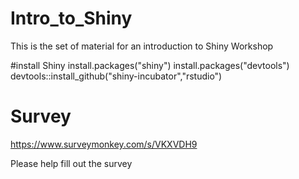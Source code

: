 Intro_to_Shiny
==============
This is the set of material for an introduction to Shiny Workshop

#install Shiny
install.packages("shiny")
install.packages("devtools")
devtools::install_github("shiny-incubator","rstudio")

Survey
==============
https://www.surveymonkey.com/s/VKXVDH9

Please help fill out the survey
